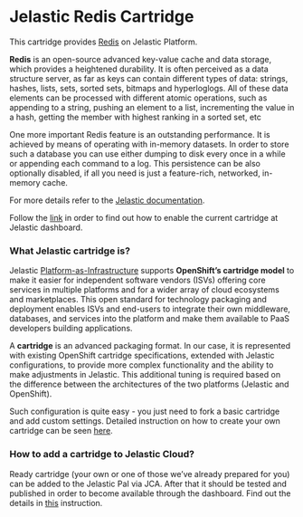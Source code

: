 # Jelastic Redis Cartridge
This cartridge provides [Redis](http://redis.io/) on Jelastic Platform.

**Redis** is an open-source advanced key-value cache and data storage, which provides a heightened durability. It is often perceived as a data structure server, as far as keys can contain different types of data: strings, hashes, lists, sets, sorted sets, bitmaps and hyperloglogs. All of these data elements can be processed with different atomic operations, such as appending to a string, pushing an element to a list, incrementing the value in a hash, getting the member with highest ranking in a sorted set, etc

One more important Redis feature is an outstanding performance. It is achieved by means of operating with in-memory datasets. In order to store such a database you can use either dumping to disk every once in a while or appending each command to a log. This persistence can be also optionally disabled, if all you need is just a feature-rich, networked, in-memory cache.

For more details refer to the [Jelastic documentation](http://docs.jelastic.com/redis).

Follow the [link](http://ops-docs.jelastic.com/private-add-cartridge) in order to find out how to enable the current cartridge at Jelastic dashboard.

### What Jelastic cartridge is?

Jelastic [Platform-as-Infrastructure](http://docs.jelastic.com/what-is-platform-as-infrastructure) supports **OpenShift’s cartridge model** to make it easier for independent software vendors (ISVs) offering core services in multiple platforms and for a wider array of cloud ecosystems and marketplaces. This open standard for technology packaging and deployment enables ISVs and end-users to integrate their own middleware, databases, and services into the platform and make them available to PaaS developers building applications.

A **cartridge** is an advanced packaging format. In our case, it is represented with existing OpenShift cartridge specifications, extended with Jelastic configurations, to provide more complex functionality and the ability to make adjustments in Jelastic. This additional tuning is required based on the difference between the architectures of the two platforms (Jelastic and OpenShift).

Such configuration is quite easy - you just need to fork a basic cartridge and add custom settings. Detailed instruction on how to create your own cartridge can be seen [here](http://ops-docs.jelastic.com/create-cartridge).


### How to add a cartridge to Jelastic Cloud?

Ready cartridge (your own or one of those we’ve already prepared for you) can be added to the Jelastic PaI via JCA. After that it should be tested and published in order to become available through the dashboard. Find out the details in [this](http://ops-docs.jelastic.com/private-add-cartridge) instruction.
